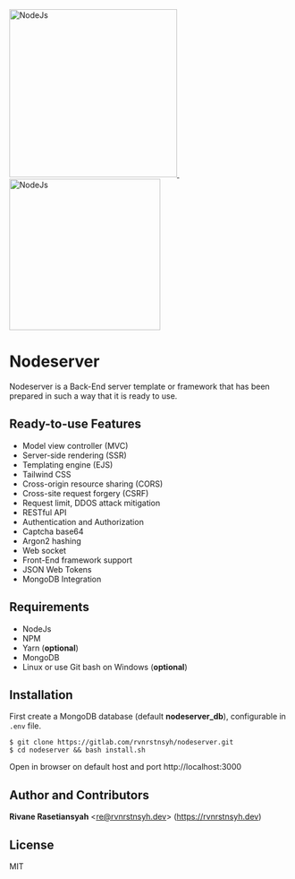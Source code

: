 <div class="logoContainer">
  <a href="https://nodejs.org/en" rel="noopener noreferrer nofollow" target="_blank">
    <img width="300" alt="NodeJs" src="https://pluspng.com/img-png/nodejs-png-nodejs-icon-png-50-px-1600.png" />
  </a>
  &nbsp;&nbsp;&nbsp;
  <a href="https://www.ibm.com/cloud/learn/rest-apis" rel="noopener noreferrer nofollow" target="_blank">
    <img width="270" alt="NodeJs" src="https://i1.wp.com/saixiii.com/wp-content/uploads/2017/04/api-icon.png?fit=700%2C350&ssl=1" />
  </a>
</div>


# Nodeserver
Nodeserver is a Back-End server template or framework that has been prepared in such a way that it is ready to use.

## Ready-to-use Features
- Model view controller (MVC)
- Server-side rendering (SSR)
- Templating engine (EJS)
- Tailwind CSS
- Cross-origin resource sharing (CORS)
- Cross-site request forgery (CSRF)
- Request limit, DDOS attack mitigation
- RESTful API
- Authentication and Authorization
- Captcha base64
- Argon2 hashing
- Web socket
- Front-End framework support
- JSON Web Tokens
- MongoDB Integration

## Requirements
- NodeJs
- NPM
- Yarn (**optional**)
- MongoDB
- Linux or use Git bash on Windows (**optional**)

## Installation
First create a MongoDB database (default **nodeserver_db**), configurable in `.env` file.
```shell
$ git clone https://gitlab.com/rvnrstnsyh/nodeserver.git
$ cd nodeserver && bash install.sh
```
Open in browser on default host and port http://localhost:3000

## Author and Contributors
<p>
  <b>Rivane Rasetiansyah</b>
  &lt;<a href="mailto:re@rvnrstnsyh.dev?subject=[Feedback] Customize Your Subject&body=Message body, please attach Your public PGP key if You want Me to reply encrypted.">re@rvnrstnsyh.dev</a>&gt; 
  (<a href="https://rvnrstnsyh.dev" rel="noopener noreferrer nofollow" target="_blank">https://rvnrstnsyh.dev</a>)
</p>

## License
MIT
